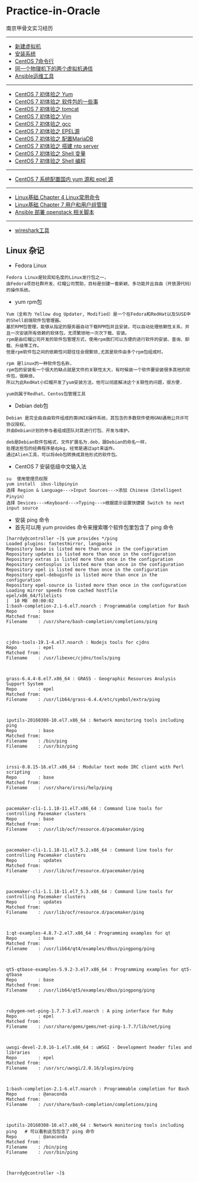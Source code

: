 # Practice-in-Oracle
南京甲骨文实习经历

***
* [新建虚拟机](https://github.com/Harrdy2018/Practice-in-Oracle/blob/master/VM%E6%96%B0%E5%BB%BA%E8%99%9A%E6%8B%9F%E6%9C%BA.md)
* [安装系统](https://github.com/Harrdy2018/Practice-in-Oracle/blob/master/%E5%AE%89%E8%A3%85CentOS%207.md)
* [CentOS 7命令行](https://github.com/Harrdy2018/Practice-in-Oracle/blob/master/Linux%E5%91%BD%E4%BB%A4.md)
* [同一个物理机下的两个虚拟机通信](https://github.com/Harrdy2018/Practice-in-Oracle/blob/master/%E5%AE%9E%E7%8E%B0%E9%80%9A%E4%BF%A1.md)
* [Ansible运维工具](https://github.com/Harrdy2018/Practice-in-Oracle/blob/master/Ansible%20Tool.md)
***
* [CentOS 7 初体验之 Yum](https://github.com/Harrdy2018/Practice-in-Oracle/blob/master/yum%20tool.md)
* [CentOS 7 初体验之 软件包的一些事](./%E8%BD%AF%E4%BB%B6%E5%8C%85%E7%9A%84%E4%B8%80%E4%BA%9B%E4%BA%8B.md)
* [CentOS 7 初体验之 tomcat](https://github.com/Harrdy2018/Practice-in-Oracle/blob/master/tomcat.md)
* [CentOS 7 初体验之 Vim](https://github.com/Harrdy2018/Practice-in-Oracle/blob/master/Vim%20Tool.md)
* [CentOS 7 初体验之 gcc](https://github.com/Harrdy2018/Practice-in-Oracle/blob/master/gcc.md)
* [CentOS 7 初体验之 EPEL源](https://github.com/Harrdy2018/Practice-in-Oracle/blob/master/EPEL%E6%BA%90.md)
* [CentOS 7 初体验之 配置MariaDB](https://github.com/Harrdy2018/Practice-in-Oracle/blob/master/%E9%85%8D%E7%BD%AE%20MariaDB.md)
* [CentOS 7 初体验之 搭建 ntp server](./%E6%90%AD%E5%BB%BA%20ntp%20server.md)
* [CentOS 7 初体验之 Shell 变量](https://github.com/Harrdy2018/Practice-in-Oracle/blob/master/Shell%20%E5%8F%98%E9%87%8F.md)
* [CentOS 7 初体验之 Shell 编程](https://github.com/Harrdy2018/Practice-in-Oracle/blob/master/Shell%E7%BC%96%E7%A8%8B.md)
***
* [CentOS 7 系统配置国内 yum 源和 epel 源](./%E9%85%8D%E7%BD%AEyum%E6%BA%90%E5%92%8Cepel%E6%BA%90.md)
***
* [Linux基础 Chapter 4 Linux常用命令](./Chapter%204.md)
* [Linux基础 Chapter 7 用户和用户组管理](./Chapter%207.md)
* [Ansible 部署 openstack 相关脚本](./ansible-openstack)
***
* [wireshark工具](./Network%20Tools/wireshark.md)
## Linux 杂记
* Fedora Linux
```
Fedora Linux是较具知名度的Linux发行包之一，
由Fedora项目社群开发、红帽公司赞助，目标是创建一套新颖、多功能并且自由（开放源代码）的操作系统。
```
* yum rpm包 
```
Yum（全称为 Yellow dog Updater, Modified）是一个在Fedora和RedHat以及SUSE中的Shell前端软件包管理器。
基於RPM包管理，能够从指定的服务器自动下载RPM包并且安装，可以自动处理依赖性关系，并且一次安装所有依赖的软体包，无须繁琐地一次次下载、安装。
rpm是由红帽公司开发的软件包管理方式，使用rpm我们可以方便的进行软件的安装、查询、卸载、升级等工作。
但是rpm软件包之间的依赖性问题往往会很繁琐,尤其是软件由多个rpm包组成时。

rpm 是linux的一种软件包名称，
rpm包的安装有一个很大的缺点就是文件的关联性太大，有时候装一个软件要安装很多其他的软件包，很麻烦，
所以为此RedHat小红帽开发了yum安装方法，他可以彻底解决这个关联性的问题，很方便.

yum则属于Redhat、Centos包管理工具
```
* Debian deb包
```
Debian 是完全由自由软件组成的类UNIX操作系统，其包含的多数软件使用GNU通用公共许可协议授权，
并由Debian计划的参与者组成团队对其进行打包、开发与维护。

deb是Debian软件包格式，文件扩展名为.deb，跟Debian的命名一样，
处理这些包的经典程序是dpkg，经常是通过apt来运作。
通过Alien工具，可以将deb包转换成其他形式的软件包。
```
* CentOS 7 安装低级中文输入法
```
su  使用管理员权限
yum install  ibus-libpinyin
选择 Region & Language--->Input Sources--->添加 Chinese（Intelligent Pinyin）
选择 Devices--->Keyboard--->Typing--->根据提示设置快捷键 Switch to next input source
```
* 安装 ping 命令
* 首先可以用 yum provides 命令来搜索哪个软件包里包含了 ping 命令
```
[harrdy@controller ~]$ yum provides */ping
Loaded plugins: fastestmirror, langpacks
Repository base is listed more than once in the configuration
Repository updates is listed more than once in the configuration
Repository extras is listed more than once in the configuration
Repository centosplus is listed more than once in the configuration
Repository epel is listed more than once in the configuration
Repository epel-debuginfo is listed more than once in the configuration
Repository epel-source is listed more than once in the configuration
Loading mirror speeds from cached hostfile
epel/x86_64/filelists                                                                                                |  10 MB  00:00:02     
1:bash-completion-2.1-6.el7.noarch : Programmable completion for Bash
Repo        : base
Matched from:
Filename    : /usr/share/bash-completion/completions/ping



cjdns-tools-19.1-4.el7.noarch : Nodejs tools for cjdns
Repo        : epel
Matched from:
Filename    : /usr/libexec/cjdns/tools/ping



grass-6.4.4-8.el7.x86_64 : GRASS - Geographic Resources Analysis Support System
Repo        : epel
Matched from:
Filename    : /usr/lib64/grass-6.4.4/etc/symbol/extra/ping



iputils-20160308-10.el7.x86_64 : Network monitoring tools including ping
Repo        : base
Matched from:
Filename    : /bin/ping
Filename    : /usr/bin/ping



irssi-0.8.15-16.el7.x86_64 : Modular text mode IRC client with Perl scripting
Repo        : base
Matched from:
Filename    : /usr/share/irssi/help/ping



pacemaker-cli-1.1.18-11.el7.x86_64 : Command line tools for controlling Pacemaker clusters
Repo        : base
Matched from:
Filename    : /usr/lib/ocf/resource.d/pacemaker/ping



pacemaker-cli-1.1.18-11.el7_5.2.x86_64 : Command line tools for controlling Pacemaker clusters
Repo        : updates
Matched from:
Filename    : /usr/lib/ocf/resource.d/pacemaker/ping



pacemaker-cli-1.1.18-11.el7_5.3.x86_64 : Command line tools for controlling Pacemaker clusters
Repo        : updates
Matched from:
Filename    : /usr/lib/ocf/resource.d/pacemaker/ping



1:qt-examples-4.8.7-2.el7.x86_64 : Programming examples for qt
Repo        : base
Matched from:
Filename    : /usr/lib64/qt4/examples/dbus/pingpong/ping



qt5-qtbase-examples-5.9.2-3.el7.x86_64 : Programming examples for qt5-qtbase
Repo        : base
Matched from:
Filename    : /usr/lib64/qt5/examples/dbus/pingpong/ping



rubygem-net-ping-1.7.7-3.el7.noarch : A ping interface for Ruby
Repo        : epel
Matched from:
Filename    : /usr/share/gems/gems/net-ping-1.7.7/lib/net/ping



uwsgi-devel-2.0.16-1.el7.x86_64 : uWSGI - Development header files and libraries
Repo        : epel
Matched from:
Filename    : /usr/src/uwsgi/2.0.16/plugins/ping



1:bash-completion-2.1-6.el7.noarch : Programmable completion for Bash
Repo        : @anaconda
Matched from:
Filename    : /usr/share/bash-completion/completions/ping



iputils-20160308-10.el7.x86_64 : Network monitoring tools including ping   # 可以看到此包包含了 ping 命令
Repo        : @anaconda
Matched from:
Filename    : /bin/ping
Filename    : /usr/bin/ping



[harrdy@controller ~]$ 
```
